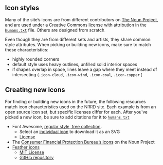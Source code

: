 ## Icon styles
Many of the site’s icons are from different contributors on [The Noun Project](https://thenounproject.com/), and are used under a Creative Commons license with attribution in the [`humans.txt`](https://github.com/18F/doi-extractives-data/blob/dev/humans.txt) file. Others are designed from scratch.

Even though they are from different sets and artists, they share common style attributes. When picking or building new icons, make sure to match these characteristics:
 - highly rounded corners
 - default style uses heavy outlines, unfilled solid interior spaces
 - if shapes overlap in space, lines leave a gap where they meet instead of intersecting (`.icon-cloud`, `.icon-wind`, `.icon-coal`, `.icon-copper` )

## Creating new icons
For finding or building new icons in the future, the following resources match icon characteristics used on the NRRD site. Each example is from an open source icon set, but specific licenses differ for each. After you've picked a new icon, be sure to add citations for it to [`humans.txt`](https://github.com/18F/doi-extractives-data/blob/humans-txt/humans.txt)

 - Font Awesome, [regular style, free collection](https://fontawesome.com/icons?d=gallery&s=regular&m=free).
     - Select an [individual icon](https://fontawesome.com/icons/address-book?style=regular) to download it as an SVG
     - [License](https://fontawesome.com/license?from=io)
 - The [Consumer Financial Protection Bureau’s icons](https://thenounproject.com/cfpb_minicons/uploads/) on the Noun Project
 - [Feather icons](https://feathericons.com/)
     - [MIT License](https://github.com/feathericons/feather/blob/master/LICENSE)
     - [GitHib repository](https://github.com/feathericons/feather)  
